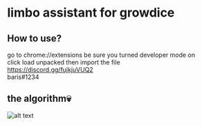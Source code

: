 # limbo assistant for growdice
## How to use?
go to chrome://extensions be sure you turned developer mode on <br/>
click load unpacked then import the file<br/>
https://discord.gg/fujkjuVUQ2<br/>
baris#1234<br/>
## the algorithm💀
![alt text](https://media.discordapp.net/attachments/1104801041830137879/1115730808662143016/mspaint_Nn0eVSQscZ.png?width=913&height=502)
